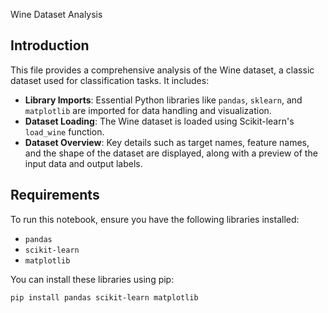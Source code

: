 Wine Dataset Analysis

## Introduction
This file provides a comprehensive analysis of the Wine dataset, a classic dataset used for classification tasks. It includes:

- **Library Imports**: Essential Python libraries like `pandas`, `sklearn`, and `matplotlib` are imported for data handling and visualization.
- **Dataset Loading**: The Wine dataset is loaded using Scikit-learn's `load_wine` function.
- **Dataset Overview**: Key details such as target names, feature names, and the shape of the dataset are displayed, along with a preview of the input data and output labels.

## Requirements
To run this notebook, ensure you have the following libraries installed:
- `pandas`
- `scikit-learn`
- `matplotlib`

You can install these libraries using pip:

```bash
pip install pandas scikit-learn matplotlib